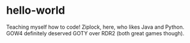 # hello-world
Teaching myself how to code!
Ziplock, here, who likes Java and Python.
GOW4 definitely deserved GOTY over RDR2 (both great games though).
